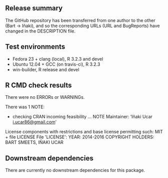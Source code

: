 ## Release summary

The GitHub repository has been transferred from one author to the other (Bart -> Iñaki), and so the corresponding URLs (URL and BugReports) have changed in the DESCRIPTION file.

## Test environments

* Fedora 23 + clang (local), R 3.2.3 and devel
* Ubuntu 12.04 + GCC (on travis-ci), R 3.2.3
* win-builder, R release and devel

## R CMD check results

There were no ERRORs or WARNINGs.

There was 1 NOTE:

* checking CRAN incoming feasibility ... NOTE
Maintainer: ‘Iñaki Ucar <i.ucar86@gmail.com>’

License components with restrictions and base license permitting such:
  MIT + file LICENSE
File 'LICENSE':
  YEAR: 2014-2016
  COPYRIGHT HOLDERS: BART SMEETS, IÑAKI UCAR

## Downstream dependencies

There are currently no downstream dependencies for this package.

